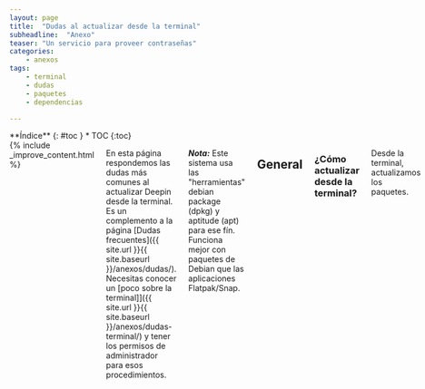 ```yaml
---
layout: page
title:  "Dudas al actualizar desde la terminal"
subheadline:  "Anexo"
teaser: "Un servicio para proveer contraseñas"
categories:
    - anexos
tags:
    - terminal
    - dudas
    - paquetes
    - dependencias

---
```

<div class="row">
<div class="medium-4 medium-push-8 columns" markdown="1">
<div class="panel radius" markdown="1">
**Índice**
{: #toc }
*  TOC
{:toc}
</div>
</div><!-- /.medium-4.columns -->

<div class="medium-8 medium-pull-4 columns" markdown="1">
{% include _improve_content.html %}

En esta página respondemos las dudas más comunes al actualizar Deepin desde la terminal. Es un complemento a la página [Dudas frecuentes]({{ site.url }}{{ site.baseurl }}/anexos/dudas/). Necesitas conocer un [poco sobre la terminal]]({{ site.url }}{{ site.baseurl }}/anexos/dudas-terminal/) y tener los permisos de administrador para esos procedimientos.

***Nota:*** Este sistema usa las "herramientas" debian package (dpkg) y aptitude (apt) para ese fín. Funciona mejor con paquetes de Debian que las aplicaciones Flatpak/Snap.

## General
### ¿Cómo actualizar desde la terminal?
Desde la terminal, actualizamos los paquetes.
~~~
sudo apt update
~~~

En este listado verás cuandos paquetes están listos. Continúa con los comandos de mejoras (upgrade para actualizaciones menores y full-updgrade para mayores).

~~~
sudo apt upgrade && sudo apt full-upgrade
~~~

<small markdown="1">[Ir al índice](#toc)</small>
{: .text-right }

### ¿Cómo revisar los paquetes?
Desde la terminal, podemos echar un vistazo los paquetes instalados. A diferencia del apt original, tiene un interfaz gráfico similar a los años 90.

~~~
sudo aptitude
~~~

Debido a que no requiere la intervención del ratón, tienes que conocer los atajos de teclado (versión 0.8.6): ´q´ para retroceder o salir, ´u´ para actualizar , ´g´ para instalar o desinstalar y ´Control + T´ para ver el menú.

<div class="row">
    <div class="medium-12 columns t30">
    <img src="{{ site.urlimg }}aptitude.png" alt="Aplicación Aptitude.">
    </div><!-- /.medium-4.columns -->
</div>

<small markdown="1">[Ir al índice](#toc)</small>
{: .text-right }

## Errores comunes
#### Veo el mensaje "Dependencias incompletas"
Si hay problemas puedes revisar en la aplicación Synaptic o realizando comandos de comprobación e instalaciones paquetes:

~~~
sudo apt-get update
sudo apt-get check
sudo apt-get -f install
~~~

<small markdown="1">[Ir al índice](#toc)</small>
{: .text-right }

#### Dice que el archivo está sources.list protegido
Eso se debe a que las actualizaciones centro de control están haciendo el trabajo de actualizar. Reinicia el equipo.
<small markdown="1">[Ir al índice](#toc)</small>
{: .text-right }

#### Me aviso que hay una nueva configuración disponible
Está expresada en oraciones como "El distribuidor del paquete ha publicado una version actualizada". Recomendamos aceptar los nuevos cambios (en general, escribir ´y´ y pulsar ´Enter´). Más detalles en [la sección Tips]({{ site.url }}{{ site.baseurl }}/tips/actualizar-conf-paquetes).
<small markdown="1">[Ir al índice](#toc)</small>
{: .text-right }

#### Hay paquetes huérfanos
Este comando sirve para eliminarlos.
~~~
sudo apt autoremove
~~~
<small markdown="1">[Ir al índice](#toc)</small>
{: .text-right }

#### No puedo instalar porque los paquetes están corruptos
Este comando sirve para limpiar la caché.
~~~
sudo apt-get clean
~~~
<small markdown="1">[Ir al índice](#toc)</small>
{: .text-right }

## Lectura adicional

* [Blog de jcsis](https://jcsis.wordpress.com/2016/04/28/solucionar-el-problemas-de-dependencias-en-ubuntu-o-debian/)
* [ComputerWegne](https://computernewage.com/2015/02/22/como-instalar-aplicaciones-en-ubuntu-desde-la-terminal-con-apt-apt-get-y-aptitude/)
* [Página en Debian](https://www.debian.org/doc/manuals/aptitude/ch01s02.es.html)

### Más en Tips
{: .t60 }
{% include list-posts category='tips' entries='3'%}

</div><!-- /.medium-8.columns -->
</div><!-- /.row -->
